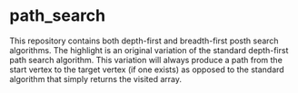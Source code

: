 # path_search
This repository contains both depth-first and breadth-first posth search algorithms.  The highlight is an original variation of the standard depth-first path search algorithm.  This variation will always produce a path from the start vertex to the target vertex (if one exists) as opposed to the standard algorithm that simply returns the visited array.

